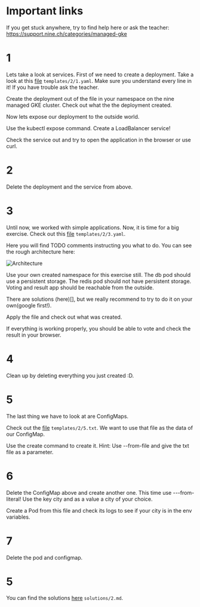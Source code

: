 # Important links

If you get stuck anywhere, try to find help here or ask the teacher:
https://support.nine.ch/categories/managed-gke

# 1

Lets take a look at services. First of we need to create a deployment. Take a look at this [file](templates/2/1.yaml) `templates/2/1.yaml`.
Make sure you understand every line in it! If you have trouble ask the teacher.

Create the deployment out of the file in your namespace on the nine managed GKE cluster.
Check out what the the deployment created.

Now lets expose our deployment to the outside world.

Use the kubectl expose command. Create a LoadBalancer service!

Check the service out and try to open the application in the browser or use curl.

# 2

Delete the deployment and the service from above.

# 3 

Until now, we worked with simple applications. Now, it is time for a big exercise.
Check out this [file](templates/2/3.yaml) `templates/2/3.yaml`.

Here you will find TODO comments instructing you what to do.
You can see the rough architecture here:

![Architecture](https://raw.githubusercontent.com/dockersamples/example-voting-app/master/architecture.png)

Use your own created namespace for this exercise still.
The db pod should use a persistent storage.
The redis pod should not have persistent storage.
Voting and result app should be reachable from the outside.

There are solutions (here)[], but we really recommend to try to do it on your own(google first!).

Apply the file and check out what was created.

If everything is working properly, you should be able to vote and check the result in your browser.

# 4

Clean up by deleting everything you just created :D.

# 5

The last thing we have to look at are ConfigMaps.

Check out the [file](templates/2/5.txt) `templates/2/5.txt`.
We want to use that file as the data of our ConfigMap.

Use the create command to create it. Hint: Use --from-file and give the txt file as a parameter.

# 6

Delete the ConfigMap above and create another one. This time use ---from-literal!
Use the key city and as a value a city of your choice.

Create a Pod from this file and check its logs to see if your city is in the env variables.

# 7

Delete the pod and configmap.

# 5

You can find the solutions [here](solutions/2.md) `solutions/2.md`.
